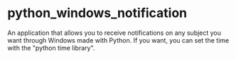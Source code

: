 # python_windows_notification
An application that allows you to receive notifications on any subject you want through Windows made with Python.
If you want, you can set the time with the "python time library".
